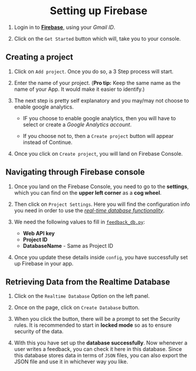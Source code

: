 <h1 align = "center">Setting up Firebase</h1>

1. Login in to **[Firebase](https://firebase.google.com/)**, using your *Gmail ID*.

2. Click on the `Get Started` button which will, take you to your console.

## Creating a project
1. Click on `Add project`. Once you do so, a 3 Step process will start.

2. Enter the name of your project. (**Pro tip:** Keep the same name as the name of your App. It would make it easier to identify.)

3. The next step is pretty self explanatory and you may/may not choose to enable google analytics.
    - IF you choose to enable google analytics, then you will have to select or create a *Google Analytics account*.

    - If you choose not to, then a `Create project` button will appear instead of Continue.

4. Once you click on `Create project`, you will land on Firebase Console.

## Navigating through Firebase console
1. Once you land on the Firebase Console, you need to go to the **settings**, which you can find on the **upper left corner** as a **cog wheel**.

2. Then click on `Project Settings`. Here you will find the configuration info you need in order to use the *[real-time database functionality](https://firebase.google.com/docs/database/)*.

3. We need the following values to fill in [`feedback_db.py`](../feedback_db.py):
    - **Web API key**
    - **Project ID**
    - **DatabaseName** - Same as Project ID

4. Once you update these details inside `config`, you have successfully set up Firebase in your app.

## Retrieving Data from the Realtime Database
1. Click on the `Realtime Database` Option on the left panel.

2. Once on the page, click on `Create Database` button.

3. When you click the button, there will be a prompt to set the Security rules. It is recommended to start in **locked mode** so as to ensure security of the data.

4. With this you have set up the **database successfully**. Now whenever a user writes a feedback, you can check it here in this database. Since this database stores data in terms of `JSON` files, you can also export the JSON file and use it in whichever way you like.
